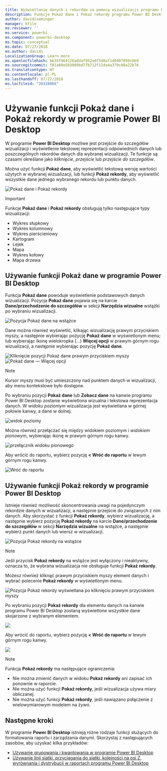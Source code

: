 ```yaml
---
title: Wyświetlanie danych i rekordów za pomocą wizualizacji programu Power BI Desktop
description: Funkcje Pokaż dane i Pokaż rekordy programu Power BI Desktop umożliwiają przechodzenie do szczegółów
author: davidiseminger
manager: kfile
ms.reviewer: ''
ms.service: powerbi
ms.component: powerbi-desktop
ms.topic: conceptual
ms.date: 07/27/2018
ms.author: davidi
LocalizationGroup: Learn more
ms.openlocfilehash: b635f464126addaf952adf5d8af1d0407899c0b9
ms.sourcegitcommit: f01a88e583889bd77b712f11da4a379c88a22b76
ms.translationtype: HT
ms.contentlocale: pl-PL
ms.lasthandoff: 07/27/2018
ms.locfileid: "39328066"
---
```

# <a name="use-see-data-and-see-records-in-power-bi-desktop"></a>Używanie funkcji Pokaż dane i Pokaż rekordy w programie Power BI Desktop
W programie **Power BI Desktop** możliwe jest przejście do szczegółów wizualizacji i wyświetlenie tekstowej reprezentacji odpowiednich danych lub poszczególnych rekordów danych dla wybranej wizualizacji. Te funkcje są czasami określane jako *kliknięcie*, *przejście* lub *przejście do szczegółów*.

Można użyć funkcji **Pokaż dane**, aby wyświetlić tekstową wersję wartości użytych w wybranej wizualizacji, lub funkcji **Pokaż rekordy**, aby wyświetlić wszystkie dane jednego wybranego rekordu lub punktu danych. 

![Pokaż dane i Pokaż rekordy](media/desktop-see-data-see-records/see-data-record.png)

>[!IMPORTANT]
>Funkcje **Pokaż dane** i **Pokaż rekordy** obsługują tylko następujące typy wizualizacji:
>  - Wykres słupkowy
>  - Wykres kolumnowy
>  - Wykres pierścieniowy
>  - Kartogram
>  - Lejek
>  - Mapa
>  - Wykres kołowy
>  - Mapa drzewa

## <a name="use-see-data-in-power-bi-desktop"></a>Używanie funkcji Pokaż dane w programie Power BI Desktop

Funkcja **Pokaż dane** powoduje wyświetlenie podstawowych danych wizualizacji. Pozycja **Pokaż dane** pojawia się na karcie **Dane/przechodzenie do szczegółów** w sekcji **Narzędzia wizualne** wstążki po wybraniu wizualizacji.

![Pozycja Pokaż dane na wstążce](media/desktop-see-data-see-records/see-data1.png)

Dane można również wyświetlić, klikając wizualizację prawym przyciskiem myszy, a następnie wybierając pozycję **Pokaż dane** w wyświetlonym menu; lub wybierając ikonę wielokropka (...) **Więcej opcji** w prawym górnym rogu wizualizacji, a następnie wybierając pozycję **Pokaż dane**.

![Kliknięcie pozycji Pokaż dane prawym przyciskiem myszy](media/desktop-see-data-see-records/see-data2.png)&nbsp;&nbsp;![Pokaż dane — Więcej opcji](media/desktop-see-data-see-records/see-data3.png)

> [!NOTE]
> Kursor myszy musi być umieszczony nad punktem danych w wizualizacji, aby menu kontekstowe było dostępne.

Po wybraniu pozycji **Pokaż dane** lub **Zobacz dane** na kanwie programu Power BI Desktop zostanie wyświetlona wizualna i tekstowa reprezentacja danych. W *widoku poziomym* wizualizacja jest wyświetlana w górnej połowie kanwy, a dane w dolnej. 

![widok poziomy](media/desktop-see-data-see-records/see-data4a.png)

Można również przełączać się między widokiem poziomym i *widokiem pionowym*, wybierając ikonę w prawym górnym rogu kanwy.

![przełącznik widoku pionowego](media/desktop-see-data-see-records/see-data4.png)

Aby wrócić do raportu, wybierz pozycję **< Wróć do raportu** w lewym górnym rogu kanwy.

![Wróć do raportu](media/desktop-see-data-see-records/see-data5.png)

## <a name="use-see-records-in-power-bi-desktop"></a>Używanie funkcji Pokaż rekordy w programie Power BI Desktop

Istnieje również możliwość skoncentrowania uwagi na pojedynczym rekordzie danych w wizualizacji, a następnie przejście do związanych z nim danych. Aby skorzystać z funkcji **Pokaż rekordy**, wybierz wizualizację, a następnie wybierz pozycję **Pokaż rekordy** na karcie **Dane/przechodzenie do szczegółów** w sekcji **Narzędzia wizualne** na wstążce, a następnie wybierz punkt danych lub wiersz w wizualizacji. 

![Pozycja Pokaż rekordy na wstążce](media/desktop-see-data-see-records/see-record1.png)

> [!NOTE]
> Jeśli przycisk **Pokaż rekordy** na wstążce jest wyłączony i nieaktywny, oznacza to, że wybrana wizualizacja nie obsługuje funkcji **Pokaż rekordy**.

Możesz również kliknąć prawym przyciskiem myszy element danych i wybrać polecenie **Pokaż rekordy** w wyświetlonym menu.

![Pozycja Pokaż rekordy wyświetlana po kliknięciu prawym przyciskiem myszy](media/desktop-see-data-see-records/see-record2.png)

Po wybraniu pozycji **Pokaż rekordy** dla elementu danych na kanwie programu Power BI Desktop zostaną wyświetlone wszystkie dane skojarzone z wybranym elementem. 

![](media/desktop-see-data-see-records/see-record3.png)

Aby wrócić do raportu, wybierz pozycję **< Wróć do raportu** w lewym górnym rogu kanwy.

![](media/desktop-see-data-see-records/see-record4.png)

> [!NOTE]
>Funkcja **Pokaż rekordy** ma następujące ograniczenia:
> - Nie można zmienić danych w widoku **Pokaż rekordy** ani zapisać ich ponownie w raporcie.
> - Nie można użyć funkcji **Pokaż rekordy**, jeśli wizualizacja używa miary obliczanej.
> - Nie można użyć funkcji **Pokaż rekordy**, jeśli nawiązano połączenie z wielowymiarowym modelem na żywo.

## <a name="next-steps"></a>Następne kroki
W programie **Power BI Desktop** istnieją różne rodzaje funkcji służących do formatowania raportu i zarządzania danymi. Skorzystaj z następujących zasobów, aby uzyskać kilka przykładów:

* [Używanie grupowania i kwantowania w programie Power BI Desktop](desktop-grouping-and-binning.md)
* [Używanie linii siatki, przyciągania do siatki, kolejności na osi Z, wyrównania i dystrybucji w raportach programu Power BI Desktop](desktop-gridlines-snap-to-grid.md)

